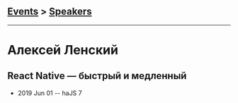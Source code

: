 ## [Events](../README.md) > [Speakers](../speakers.md)
---

# Алексей Ленский

## React Native — быстрый и медленный
- 2019 Jun 01 -- haJS 7    
